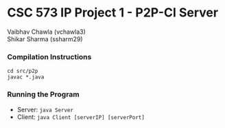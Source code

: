 # CSC 573 IP Project 1 - P2P-CI Server
Vaibhav Chawla (vchawla3)  
Shikar Sharma (ssharm29)

### Compilation Instructions
`cd src/p2p`  
`javac *.java`

### Running the Program
* Server: `java Server`  
* Client: `java Client [serverIP] [serverPort]`